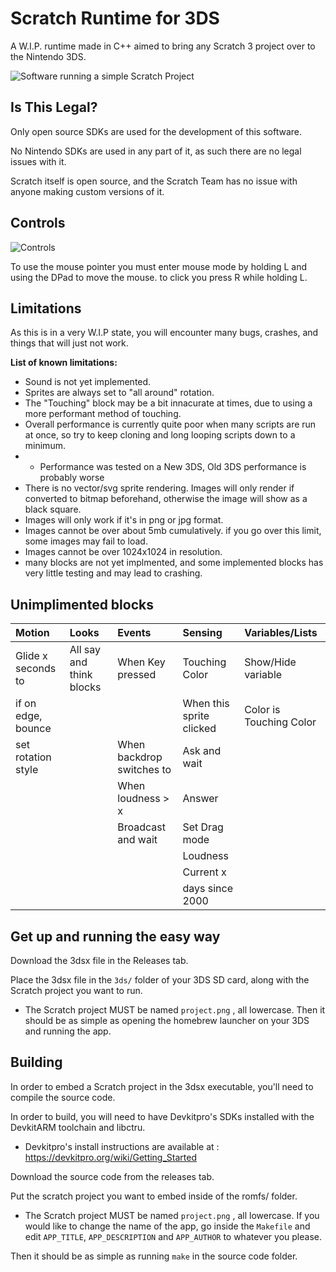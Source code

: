 
# Scratch Runtime for 3DS

A W.I.P. runtime made in C++ aimed to bring any Scratch 3 project over to the Nintendo 3DS.


![Software running a simple Scratch Project](https://s4.gifyu.com/images/bLAoO.gif)

## Is This Legal?

Only open source SDKs are used for the development of this software.

No Nintendo SDKs are used in any part of it, as such there are no legal issues with it.

Scratch itself is open source, and the Scratch Team has no issue with anyone making custom versions of it.
## Controls


![Controls](https://s4.gifyu.com/images/bLAAY.png)

To use the mouse pointer you must enter mouse mode by holding L and using the DPad to move the mouse. to click you press R while holding L.

## Limitations

As this is in a very W.I.P state, you will encounter many bugs, crashes, and things that will just not work. 

**List of known limitations:**
- Sound is not yet implemented.
- Sprites are always set to "all around" rotation.
- The "Touching" block may be a bit innacurate at times, due to using a more performant method of touching.
- Overall performance is currently quite poor when many scripts are run at once, so try to keep cloning and long looping scripts down to a minimum.
- - Performance was tested on a New 3DS, Old 3DS performance is probably worse
- There is no vector/svg sprite rendering. Images will only render if converted to bitmap beforehand, otherwise the image will show as a black square.
- Images will only work if it's in png or jpg format.
- Images cannot be over about 5mb cumulatively. if you go over this limit, some images may fail to load.
- Images cannot be over 1024x1024 in resolution.
- many blocks are not yet implmented, and some implemented blocks has very little testing and may lead to crashing.


## Unimplimented blocks
| Motion | Looks | Events | Sensing | Variables/Lists |
| :----- | :---- | :----- | :------ |:--------------- |
|Glide x seconds to|All say and think blocks|When Key pressed|Touching Color|Show/Hide variable|
|if on edge, bounce||        |When this sprite clicked|Color is Touching Color|Show/Hide List|
|set rotation style|       |When backdrop switches to|Ask and wait|
|        |       |When loudness > x|Answer|
|        |       |Broadcast and wait|Set Drag mode|
|        |       |        |Loudness|
|        |       |        |Current x|
|        |       |        |days since 2000|




## Get up and running the easy way

Download the 3dsx file in the Releases tab.

Place the 3dsx file in the `3ds/` folder of your 3DS SD card, along with the Scratch project you want to run.
- The Scratch project MUST be named `project.png` , all lowercase.
Then it should be as simple as opening the homebrew launcher on your 3DS and running the app.


## Building

In order to embed a Scratch project in the 3dsx executable, you'll need to compile the source code.

In order to build, you will need to have Devkitpro's SDKs installed with the DevkitARM toolchain and libctru.

- Devkitpro's install instructions are available at : https://devkitpro.org/wiki/Getting_Started

Download the source code from the releases tab.

Put the scratch project you want to embed inside of the romfs/ folder.
- The Scratch project MUST be named `project.png` , all lowercase.
If you would like to  change the name of the app, go inside the `Makefile` and edit
`APP_TITLE`, `APP_DESCRIPTION` and `APP_AUTHOR` to whatever you please.

Then it should be as simple as running `make` in the source code folder.
    